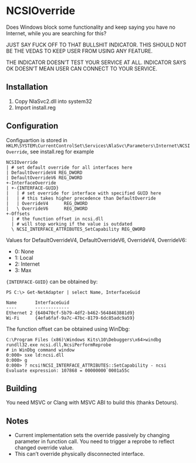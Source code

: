# NCSIOverride

Does Windows block some functionality and keep saying you have no Internet, while you are searching for this?

JUST SAY FUCK OFF TO THAT BULLSHIT INDICATOR. THIS SHOULD NOT BE THE VEDAS TO KEEP USER FROM USING ANY FEATURE.

THE INDICATOR DOESN’T TEST YOUR SERVICE AT ALL. INDICATOR SAYS OK DOESN’T MEAN USER CAN CONNECT TO YOUR SERVICE.

## Installation

1. Copy NlaSvc2.dll into system32
2. Import install.reg

## Configuration

Configuartion is stored in `HKLM\SYSTEM\CurrentControlSet\Services\NlaSvc\Parameters\Internet\NCSIOverride`, see install.reg for example

    NCSIOverride
    | # set default override for all interfaces here
    | DefaultOverrideV4 REG_DWORD
    | DefaultOverrideV6 REG_DWORD
    +-InterfaceOverride
    | +-{INTERFACE-GUID}
    |   | # set override for interface with specified GUID here
    |   | # this takes higher precedence than DefaultOverride
    |   | OverrideV4      REG_DWORD
    |   \ OverrideV6      REG_DWORD
    +-Offsets
      | # the function offset in ncsi.dll
      | # will stop working if the value is outdated
      \ NCSI_INTERFACE_ATTRIBUTES_SetCapability REG_QWORD


Values for DefaultOverrideV4, DefaultOverrideV6, OverrideV4, OverrideV6:
* 0: None
* 1: Local
* 2: Internet
* 3: Max


`{INTERFACE-GUID}` can be obtained by:

    PS C:\> Get-NetAdapter | select Name, InterfaceGuid

    Name       InterfaceGuid                         
    ----       -------------                         
    Ethernet 2 {640470cf-5b79-4df2-b462-5648463881d9}
    Wi-Fi      {4efa6faf-9a7c-47bc-8179-6dc85adc9a59}


The function offset can be obtained using WinDbg:

    C:\Program Files (x86)\Windows Kits\10\Debuggers\x64>windbg rundll32.exe ncsi.dll,NcsiPerformReprobe
    # in WinDbg command window
    0:000> sxe ld:ncsi.dll
    0:000> g
    0:000> ? ncsi!NCSI_INTERFACE_ATTRIBUTES::SetCapability - ncsi
    Evaluate expression: 107868 = 00000000`0001a55c

## Building

You need MSVC or Clang with MSVC ABI to build this (thanks Detours).

## Notes

* Current implementation sets the override passively by changing parameter in function call. You need to trigger a reprobe to reflect changed override value.
* This can’t override physically disconnected interface. 
